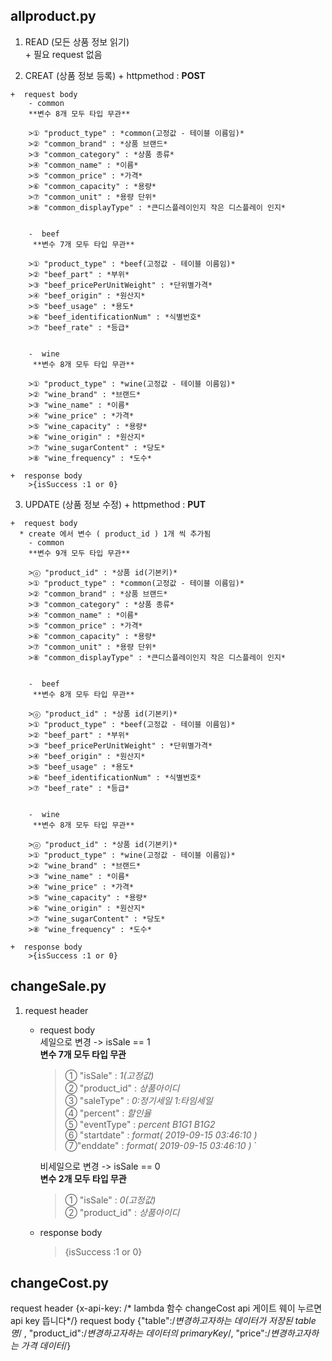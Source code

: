 ## allproduct.py   
  
  1. READ (모든 상품 정보 읽기)  
    + 필요 request 없음

  2. CREAT (상품 정보 등록)
    + httpmethod : **POST**  
      
    +  request body
        - common 
        **변수 8개 모두 타입 무관**    
           
        >① "product_type" : *common(고정값 - 테이블 이름임)*       
        >② "common_brand" : *상품 브랜드*       
        >③ "common_category" : *상품 종류*    
        >④ "common_name" : *이름*      
        >⑤ "common_price" : *가격*    
        >⑥ "common_capacity" : *용량*    
        >⑦ "common_unit" : *용량 단위* 
        >⑧ "common_displayType" : *큰디스플레이인지 작은 디스플레이 인지*


        -  beef
         **변수 7개 모두 타입 무관**    
           
        >① "product_type" : *beef(고정값 - 테이블 이름임)*       
        >② "beef_part" : *부위*       
        >③ "beef_pricePerUnitWeight" : *단위별가격*    
        >④ "beef_origin" : *원산지*      
        >⑤ "beef_usage" : *용도*    
        >⑥ "beef_identificationNum" : *식별번호*    
        >⑦ "beef_rate" : *등급* 
           
      
        -  wine
         **변수 8개 모두 타입 무관**    
           
        >① "product_type" : *wine(고정값 - 테이블 이름임)*       
        >② "wine_brand" : *브랜드*       
        >③ "wine_name" : *이름*    
        >④ "wine_price" : *가격*      
        >⑤ "wine_capacity" : *용량*    
        >⑥ "wine_origin" : *원산지*    
        >⑦ "wine_sugarContent" : *당도* 
        >⑧ "wine_frequency" : *도수*

    +  response body
        >{isSuccess :1 or 0}

  3. UPDATE (상품 정보 수정)
    + httpmethod : **PUT**  
      
    +  request body
      * create 에서 변수 ( product_id ) 1개 씩 추가됨
        - common 
        **변수 9개 모두 타입 무관**    
        
        >ⓞ "product_id" : *상품 id(기본키)*
        >① "product_type" : *common(고정값 - 테이블 이름임)*       
        >② "common_brand" : *상품 브랜드*       
        >③ "common_category" : *상품 종류*    
        >④ "common_name" : *이름*      
        >⑤ "common_price" : *가격*    
        >⑥ "common_capacity" : *용량*    
        >⑦ "common_unit" : *용량 단위* 
        >⑧ "common_displayType" : *큰디스플레이인지 작은 디스플레이 인지*


        -  beef
         **변수 8개 모두 타입 무관**    

        >ⓞ "product_id" : *상품 id(기본키)*
        >① "product_type" : *beef(고정값 - 테이블 이름임)*       
        >② "beef_part" : *부위*       
        >③ "beef_pricePerUnitWeight" : *단위별가격*    
        >④ "beef_origin" : *원산지*      
        >⑤ "beef_usage" : *용도*    
        >⑥ "beef_identificationNum" : *식별번호*    
        >⑦ "beef_rate" : *등급* 
           
      
        -  wine
         **변수 8개 모두 타입 무관**    
           
        >ⓞ "product_id" : *상품 id(기본키)*
        >① "product_type" : *wine(고정값 - 테이블 이름임)*       
        >② "wine_brand" : *브랜드*       
        >③ "wine_name" : *이름*    
        >④ "wine_price" : *가격*      
        >⑤ "wine_capacity" : *용량*    
        >⑥ "wine_origin" : *원산지*    
        >⑦ "wine_sugarContent" : *당도* 
        >⑧ "wine_frequency" : *도수*

    +  response body
        >{isSuccess :1 or 0}

      
  
  
## changeSale.py  
  
1. request header    
  
    + request body     
      세일으로 변경  -> isSale == 1    
      **변수 7개 모두 타입 무관**    
          
        >① "isSale" : *1(고정값)*       
        >② "product_id" : *상품아이디*       
        >③ "saleType" : *0:정기세일  1:타임세일*    
        >④ "percent" : *할인율*      
        >⑤ "eventType" : *percent B1G1 B1G2*    
        > ⑥ "startdate" : *format( 2019-09-15 03:46:10 )*    
        >⑦"enddate" : *format( 2019-09-15 03:46:10 )* `    
            
    
      비세일으로 변경 -> isSale == 0    
      **변수 2개 모두 타입 무관**  
        
        >① "isSale" : *0(고정값)*     
        >② "product_id" : *상품아이디*     
  
    + response body  
      >{isSuccess :1 or 0}  
  
  
  
  







  
## changeCost.py

request header 
  {x-api-key: /* lambda 함수 changeCost api 게이트 웨이 누르면 api key 뜹니다*/}
request body 
  {"table":/*변경하고자하는 데이터가 저장된 table 명*/ ,
  "product_id":/*변경하고자하는 데이터의 primaryKey*/,
  "price":/*변경하고자하는 가격 데이터*/}